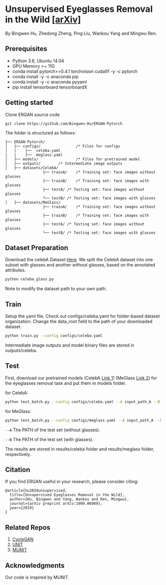 # Unsupervised Eyeglasses Removal in the Wild [[arXiv]](https://arxiv.org/abs/1909.06989)
  By Bingwen Hu, Zhedong Zheng, Ping Liu, Wankou Yang and Mingwu Ren. 

## Prerequisites
- Python 3.6, Ubuntu 14.04
- GPU Memory >= 11G
- conda install pytorch>=0.4.1 torchvision cuda91 -y -c pytorch
- conda install -y -c anaconda pip
- conda install -y -c anaconda pyyaml
- pip install tensorboard tensorboardX

## Getting started
Clone ERGAN source code
```
git clone https://github.com/Bingwen-Hu/ERGAN-Pytorch
```

The folder is structured as follows:
```
├── ERGAN-Pytorch/
│   ├── configs/                /* Files for configs  
|   |    ├──  celeba.yaml
|   |    ├──  meglass.yaml
│   ├── models/                 /* Files for pretrained model    	
│   ├── outputs/		/* Intermediate image outputs 		
│   ├── datasets/CelebA/
                 ├── trainA/	/* Training set: face images without glasses		
                 ├── trainB/	/* Training set: face images with glasses		
                 ├── testA/	/* Testing set: face images without glasses		
                 └── testB/	/* Testing set: face images with glasses		
│   ├── datasets/MeGlass/
                 ├── trainA/	/* Training set: face images without glasses		
                 ├── trainB/	/* Training set: face images with glasses		
                 ├── testA/	/* Testing set: face images without glasses		
                 └── testB/	/* Testing set: face images with glasses
```

## Dataset Preparation
Download the celebA Dataset [Here]( https://drive.google.com/drive/folders/0B7EVK8r0v71pWEZsZE9oNnFzTm8 ).
We split the CelebA dataset into one subset with glasses and another without glasses, based on the annotated attributes.
```bash
python celeba_glass.py
```
Note to modify the dataset path to your own path.

## Train
Setup the yaml file. Check out configs/celeba.yaml for folder-based dataset organization. Change the data_root field to the path of your downloaded dataset.
```bash
python train.py --config configs/celeba.yaml
```
Intermediate image outputs and model binary files are stored in outputs/celeba.

## Test
First, download our pretrained models (CelebA [Link 1](https://drive.google.com/open?id=1tMq9U1Tmn76HBufw7Y3lcETuvHZ5R1PY)) (MeGlass [Link 2](https://drive.google.com/file/d/1-JTSIorL6yqZ2-i252wCkD4pitWhF3l_/view?usp=sharing)) for the eyeglasses removal task and put them in models folder.

for CelebA:
```bash
python test_batch.py --config configs/celeba.yaml --A input_path_A --B input_path_B --output_folder results/celeba --checkpoint models/celeba.pt
```

for MeGlass:
```bash
python test_batch.py --config configs/meglass.yaml --A input_path_A --B input_path_B --output_folder results/meglass --checkpoint models/meglasss.pt
```

`--A` The PATH of the test set (without glasses).

`--B` The PATH of the test set (with glasses).


The results are stored in results/celeba folder and results/meglass folder, respectively.

## Citation
If you find ERGAN useful in your research, please consider citing:
```
@article{hu2019unsupervised,
  title={Unsupervised Eyeglasses Removal in the Wild},
  author={Hu, Bingwen and Yang, Wankou and Ren, Mingwu},
  journal={arXiv preprint arXiv:1909.06989},
  year={2019}
}

```

## Related Repos
1. [CycleGAN](https://github.com/junyanz/pytorch-CycleGAN-and-pix2pix)
2. [UNIT](https://github.com/mingyuliutw/UNIT)
3. [MUNIT](https://github.com/NVlabs/MUNIT)

## Acknowledgments
Our code is inspired by MUNIT.
